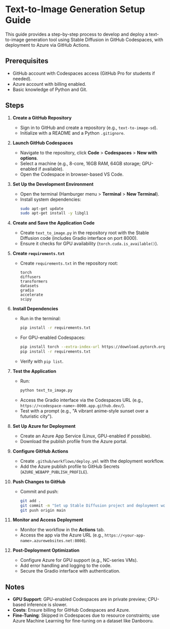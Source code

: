 # Text-to-Image Generation Setup Guide

This guide provides a step-by-step process to develop and deploy a text-to-image generation tool using Stable Diffusion in GitHub Codespaces, with deployment to Azure via GitHub Actions.

## Prerequisites
- GitHub account with Codespaces access (GitHub Pro for students if needed).
- Azure account with billing enabled.
- Basic knowledge of Python and Git.

## Steps

1. **Create a GitHub Repository**
   - Sign in to GitHub and create a repository (e.g., `text-to-image-sd`).
   - Initialize with a README and a Python `.gitignore`.

2. **Launch GitHub Codespaces**
   - Navigate to the repository, click **Code** > **Codespaces** > **New with options**.
   - Select a machine (e.g., 8-core, 16GB RAM, 64GB storage; GPU-enabled if available).
   - Open the Codespace in browser-based VS Code.

3. **Set Up the Development Environment**
   - Open the terminal (Hamburger menu > **Terminal** > **New Terminal**).
   - Install system dependencies:
     ```bash
     sudo apt-get update
     sudo apt-get install -y libgl1
     ```

4. **Create and Save the Application Code**
   - Create `text_to_image.py` in the repository root with the Stable Diffusion code (includes Gradio interface on port 8000).
   - Ensure it checks for GPU availability (`torch.cuda.is_available()`).

5. **Create `requirements.txt`**
   - Create `requirements.txt` in the repository root:
     ```
     torch
     diffusers
     transformers
     datasets
     gradio
     accelerate
     scipy
     ```

6. **Install Dependencies**
   - Run in the terminal:
     ```bash
     pip install -r requirements.txt
     ```
   - For GPU-enabled Codespaces:
     ```bash
     pip install torch --extra-index-url https://download.pytorch.org/whl/cu118
     pip install -r requirements.txt
     ```
   - Verify with `pip list`.

7. **Test the Application**
   - Run:
     ```bash
     python text_to_image.py
     ```
   - Access the Gradio interface via the Codespaces URL (e.g., `https://<codespace-name>-8000.app.github.dev/`).
   - Test with a prompt (e.g., "A vibrant anime-style sunset over a futuristic city").

8. **Set Up Azure for Deployment**
   - Create an Azure App Service (Linux, GPU-enabled if possible).
   - Download the publish profile from the Azure portal.

9. **Configure GitHub Actions**
   - Create `.github/workflows/deploy.yml` with the deployment workflow.
   - Add the Azure publish profile to GitHub Secrets (`AZURE_WEBAPP_PUBLISH_PROFILE`).

10. **Push Changes to GitHub**
    - Commit and push:
      ```bash
      git add .
      git commit -m "Set up Stable Diffusion project and deployment workflow"
      git push origin main
      ```

11. **Monitor and Access Deployment**
    - Monitor the workflow in the **Actions** tab.
    - Access the app via the Azure URL (e.g., `https://<your-app-name>.azurewebsites.net:8000`).

12. **Post-Deployment Optimization**
    - Configure Azure for GPU support (e.g., NC-series VMs).
    - Add error handling and logging to the code.
    - Secure the Gradio interface with authentication.

## Notes
- **GPU Support**: GPU-enabled Codespaces are in private preview; CPU-based inference is slower.
- **Costs**: Ensure billing for GitHub Codespaces and Azure.
- **Fine-Tuning**: Skipped in Codespaces due to resource constraints; use Azure Machine Learning for fine-tuning on a dataset like Danbooru.
